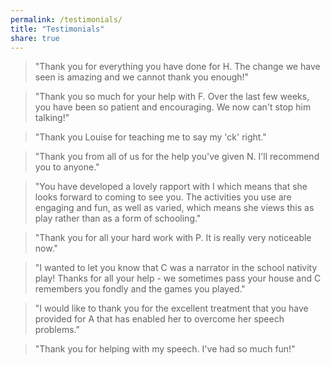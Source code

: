 ```yaml
---
permalink: /testimonials/
title: "Testimonials"
share: true
---
```


> "Thank you for everything you have done for H. The change we have seen is amazing and we cannot thank you enough!"

> "Thank you so much for your help with F. Over the last few weeks, you have been so patient and encouraging. We now can't stop him talking!"

> "Thank you Louise for teaching me to say my 'ck' right."

> "Thank you from all of us for the help you've given N. I'll recommend you to anyone."

> "You have developed a lovely rapport with I which means that she looks forward to coming to see you. The activities you use are engaging and fun, as well as varied, which means she views this as play rather than as a form of schooling."

> "Thank you for all your hard work with P. It is really very noticeable now."

> "I wanted to let you know that C was a narrator in the school nativity play! Thanks for all your help - we sometimes pass your house and C remembers you fondly and the games you played."

> "I would like to thank you for the excellent treatment that you have provided for A that has enabled her to overcome her speech problems."

> "Thank you for helping with my speech. I've had so much fun!"
